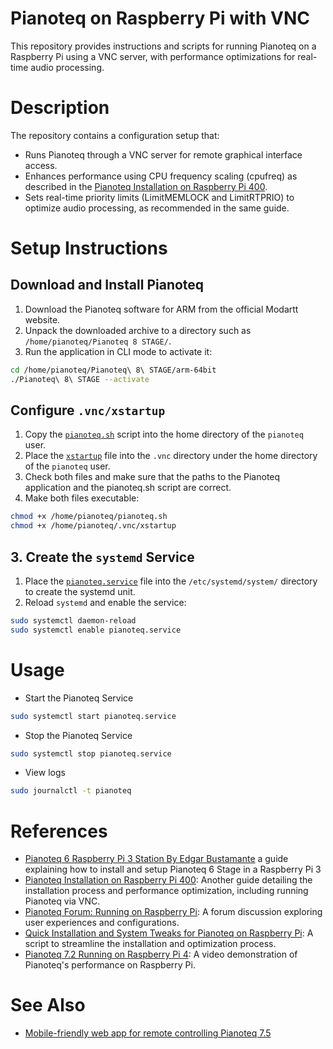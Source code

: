 # Pianoteq on Raspberry Pi with VNC

This repository provides instructions and scripts for running Pianoteq on a Raspberry Pi using a VNC server, with performance optimizations for real-time audio processing.

# Description
The repository contains a configuration setup that:

* Runs Pianoteq through a VNC server for remote graphical interface access.
* Enhances performance using CPU frequency scaling (cpufreq) as described in the [Pianoteq Installation on Raspberry Pi 400](https://docs.google.com/document/d/14xbI4iKRR5cKc3n-qER9-9CAdx-utPxzewIEk4NgpTE/edit?tab=t.0#heading=h.ms8il4u2nm9g).
* Sets real-time priority limits (LimitMEMLOCK and LimitRTPRIO) to optimize audio processing, as recommended in the same guide.

# Setup Instructions
## Download and Install Pianoteq
1. Download the Pianoteq software for ARM from the official Modartt website.
2. Unpack the downloaded archive to a directory such as `/home/pianoteq/Pianoteq 8 STAGE/`.
3. Run the application in CLI mode to activate it:
```bash
cd /home/pianoteq/Pianoteq\ 8\ STAGE/arm-64bit
./Pianoteq\ 8\ STAGE --activate
```

## Configure `.vnc/xstartup`
1. Copy the [`pianoteq.sh`](scripts/pianoteq.sh) script into the home directory of the `pianoteq` user.
2. Place the [`xstartup`](scripts/xstartup) file into the `.vnc` directory under the home directory of the `pianoteq` user.
3. Check both files and make sure that the paths to the Pianoteq application and the pianoteq.sh script are correct.
4. Make both files executable:
```bash
chmod +x /home/pianoteq/pianoteq.sh
chmod +x /home/pianoteq/.vnc/xstartup
```

## 3. Create the `systemd` Service
1. Place the [`pianoteq.service`](systemd/pianoteq.service) file into the `/etc/systemd/system/` directory to create the systemd unit.
2. Reload `systemd` and enable the service:

```bash
sudo systemctl daemon-reload
sudo systemctl enable pianoteq.service
```

# Usage
* Start the Pianoteq Service
```bash
sudo systemctl start pianoteq.service
```

* Stop the Pianoteq Service
```bash
sudo systemctl stop pianoteq.service
```

* View logs
```bash
sudo journalctl -t pianoteq
```

# References
* [Pianoteq 6 Raspberry Pi 3 Station By Edgar Bustamante](https://www.modartt.com/data/download/gen/dl241229171235tGyzQeJ4oG/Pianoteq_RaspberryPi3_v3.pdf) a guide explaining how to install and setup Pianoteq 6 Stage in a Raspberry Pi
3
* [Pianoteq Installation on Raspberry Pi 400](https://docs.google.com/document/d/14xbI4iKRR5cKc3n-qER9-9CAdx-utPxzewIEk4NgpTE/edit?tab=t.0#heading=h.ms8il4u2nm9g): Another guide detailing the installation process and performance optimization, including running Pianoteq via VNC.
* [Pianoteq Forum: Running on Raspberry Pi](https://forum.modartt.com/viewtopic.php?id=7905): A forum discussion exploring user experiences and configurations.
* [Quick Installation and System Tweaks for Pianoteq on Raspberry Pi](https://github.com/youfou/pianoteq-pi/blob/main/setup.py?utm_source=chatgpt.com): A script to streamline the installation and optimization process.
* [Pianoteq 7.2 Running on Raspberry Pi 4](https://youtu.be/tyIvITxxwMs): A video demonstration of Pianoteq's performance on Raspberry Pi.

# See Also
* [Mobile-friendly web app for remote controlling Pianoteq 7.5](https://forum.modartt.com/viewtopic.php?id=9073)
